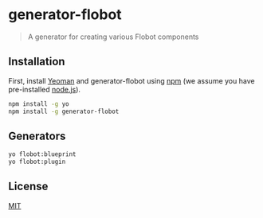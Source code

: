 # generator-flobot 
> A generator for creating various Flobot components

## Installation

First, install [Yeoman](http://yeoman.io) and generator-flobot using [npm](https://www.npmjs.com/) (we assume you have pre-installed [node.js](https://nodejs.org/)).

```bash
npm install -g yo
npm install -g generator-flobot
```

## Generators

```bash
yo flobot:blueprint
yo flobot:plugin
```

## License

[MIT](https://github.com/wmfs/generator-flobot/blob/master/LICENSE)
